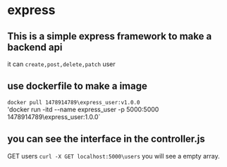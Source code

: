 # express

## This is a simple express framework to make a backend api

it can `create,post,delete,patch` user

## use dockerfile to make a image
`docker pull 1478914789\express_user:v1.0.0`\
'docker run -itd --name express_user -p 5000:5000 1478914789\express_user:1.0.0`

## you can see the interface in the controller.js
GET users `curl -X GET localhost:5000\users` you will see a empty array.
